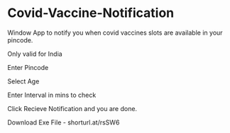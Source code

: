 # Covid-Vaccine-Notification

Window App to notify you when covid vaccines slots are available in your pincode.

Only valid for India

Enter Pincode

Select Age

Enter Interval in mins to check 

Click Recieve Notification and you are done.



Download Exe File - shorturl.at/rsSW6
